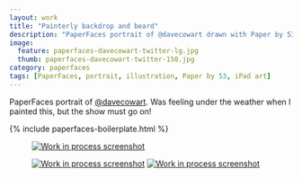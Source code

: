 ```yaml
---
layout: work
title: "Painterly backdrop and beard"
description: "PaperFaces portrait of @davecowart drawn with Paper by 53 on an iPad."
image: 
  feature: paperfaces-davecowart-twitter-lg.jpg
  thumb: paperfaces-davecowart-twitter-150.jpg
category: paperfaces
tags: [PaperFaces, portrait, illustration, Paper by 53, iPad art]
---
```


PaperFaces portrait of [@davecowart](http://twitter.com/davecowart). Was feeling under the weather when I painted this, but the show must go on!

{% include paperfaces-boilerplate.html %}

<figure>
	<a href="{{ site.url }}/images/paperfaces-davecowart-process-1-lg.jpg"><img src="{{ site.url }}/images/paperfaces-davecowart-process-1-600.jpg" alt="Work in process screenshot"></a>
</figure>

<figure class="half">
	<a href="{{ site.url }}/images/paperfaces-davecowart-process-2-lg.jpg"><img src="{{ site.url }}/images/paperfaces-davecowart-process-2-600.jpg" alt="Work in process screenshot"></a>
	<a href="{{ site.url }}/images/paperfaces-davecowart-process-3-lg.jpg"><img src="{{ site.url }}/images/paperfaces-davecowart-process-3-600.jpg" alt="Work in process screenshot"></a>
</figure>